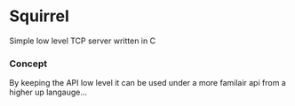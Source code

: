 # Squirrel
Simple low level TCP server written in C

### Concept
By keeping the API low level it can be used under a more familair api from a higher up langauge...
